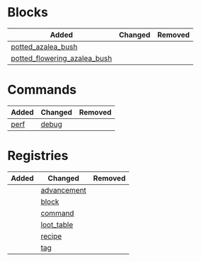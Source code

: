 # Blocks
| Added | Changed | Removed |
|-------|---------|---------|
| [potted_azalea_bush](./blocks/potted_azalea_bush.json) |  |  |
| [potted_flowering_azalea_bush](./blocks/potted_flowering_azalea_bush.json) |  |  |

# Commands
| Added | Changed | Removed |
|-------|---------|---------|
| [perf](./commands/perf.json) | [debug](./commands/debug.json) |  |

# Registries
| Added | Changed | Removed |
|-------|---------|---------|
|  | [advancement](./registries/advancement.json) |  |
|  | [block](./registries/block.json) |  |
|  | [command](./registries/command.json) |  |
|  | [loot_table](./registries/loot_table.json) |  |
|  | [recipe](./registries/recipe.json) |  |
|  | [tag](./registries/tag.json) |  |
